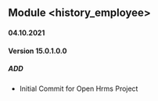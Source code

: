 ## Module <history_employee>

#### 04.10.2021
#### Version 15.0.1.0.0
##### ADD
- Initial Commit for Open Hrms Project


